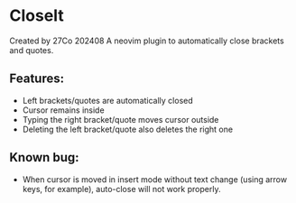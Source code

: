 # CloseIt

Created by 27Co 202408
A neovim plugin to automatically close brackets and quotes.

## Features:

- Left brackets/quotes are automatically closed
- Cursor remains inside
- Typing the right bracket/quote moves cursor outside
- Deleting the left bracket/quote also deletes the right one

## Known bug:

- When cursor is moved in insert mode without text change (using arrow keys, for example), auto-close will not work properly.

